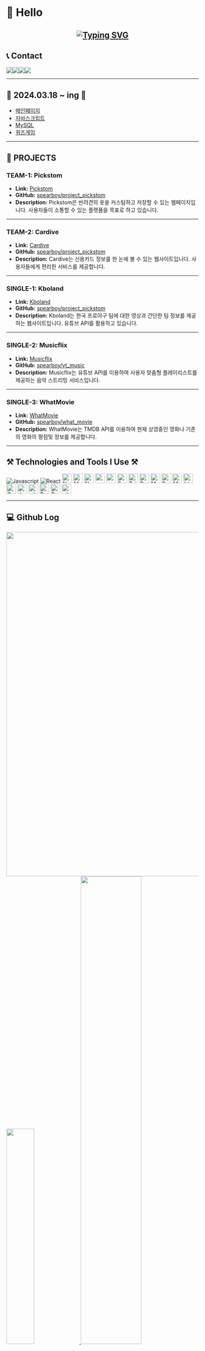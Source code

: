 # 🌈 Hello 
<div align="center">
<h2><a href="https://git.io/typing-svg"><img src="https://readme-typing-svg.demolab.com?font=Fira+Code&weight=300&pause=1000&random=false&width=700&lines=Hello.+I+am+Studying+to+become+a+Front-end+web+developer." alt="Typing SVG" /></a>
</h2></div>

## 📞 Contact 
<div style="display:flex; flex-direction:row;">
    <a href="mailto:tsagaanaa123@gmail.com"><img src="https://img.shields.io/badge/Gmail-EA4335?style=for-the-badge&logo=Gmail&logoColor=white"></a>
    <a href="https://"><img src="https://img.shields.io/badge/KakaoTalk-FFCD00?style=for-the-badge&logoColor=black&logo=KakaoTalk"></a>
    <a href="https://www.instagram.com/0708_bh"><img src="https://img.shields.io/badge/Instagram-E4405F?style=for-the-badge&logo=Instagram&logoColor=white"></a>
    <a href="https://spearboy.github.io/"><img src="https://img.shields.io/badge/Githubblog-181717?style=for-the-badge&logo=github&logoColor=white"></a>
</div>

---

## 📁 2024.03.18 ~ ing 📁 
- [메인페이지](https://spearboy.github.io/class2024/)
- [자바스크립트](https://spearboy.github.io/class2024/js/index.html)
- [MySQL](https://spearboy.github.io/class2024/mysql/index.html)
- [퀴즈게임](https://spearboy.github.io/class2024/quiz/index.html)

---

## 🎉 PROJECTS

### TEAM-1: Pickstom
- **Link:** [Pickstom](http://spearboy.dothome.co.kr/)
- **GitHub:** [spearboy/project_pickstom](https://github.com/spearboy/project_pickstom/)
- **Description:** Pickstom은 반려견의 옷을 커스텀하고 저장할 수 있는 웹페이지입니다. 사용자들이 소통할 수 있는 플랫폼을 목표로 하고 있습니다.

---

### TEAM-2: Cardive
- **Link:** [Cardive](https://cardive.vercel.app/)
- **GitHub:** [spearboy/project_pickstom](https://github.com/spearboy/project_pickstom/)
- **Description:** Cardive는 신용카드 정보를 한 눈에 볼 수 있는 웹사이트입니다. 사용자들에게 편리한 서비스를 제공합니다.

---

### SINGLE-1: Kboland
- **Link:** [Kboland](https://kboland.vercel.app/)
- **GitHub:** [spearboy/project_pickstom](https://github.com/spearboy/project_pickstom/)
- **Description:** Kboland는 한국 프로야구 팀에 대한 영상과 간단한 팀 정보를 제공하는 웹사이트입니다. 유튜브 API를 활용하고 있습니다.

---

### SINGLE-2: Musicflix
- **Link:** [Musicflix](https://musicflixcbh.vercel.app)
- **GitHub:** [spearboy/yt_music](https://github.com/spearboy/yt_music)
- **Description:** Musicflix는 유튜브 API를 이용하여 사용자 맞춤형 플레이리스트를 제공하는 음악 스트리밍 서비스입니다.

---

### SINGLE-3: WhatMovie
- **Link:** [WhatMovie](https://moviecbh.vercel.app/)
- **GitHub:** [spearboy/what_movie](https://github.com/spearboy/what_movie)
- **Description:** WhatMovie는 TMDB API를 이용하여 현재 상영중인 영화나 기존의 영화의 평점및 정보를 제공합니다.

---
## ⚒️ Technologies and Tools I Use ⚒️ 
![Javascript](https://img.shields.io/badge/JavaScript-323330?style=for-the-badge&logo=javascript&logoColor=F7DF1E")
![React](https://img.shields.io/badge/React-2023/2A?style=for-the-badge&logo=react&logoColor=61DAFB")
<img alt="NextJs" src="https://img.shields.io/badge/Next-black?style=for-the-badge&logo=next.js&logoColor=white" height="25px"/>
<img alt="MongoDB" src="https://img.shields.io/badge/-MongoDB-13aa52?style=flat-square&logo=mongodb&logoColor=white"  height="25px"/>
<img alt="Nodejs" src="https://img.shields.io/badge/-Nodejs-43853d?style=flat-square&logo=Node.js&logoColor=white"  height="25px"/>
<img alt="npm" src="https://img.shields.io/badge/NPM-%23000000.svg?style=for-the-badge&logo=npm&logoColor=white" height="25px"/>
<img alt="redux" src="https://img.shields.io/badge/-Redux-764ABC?style=flat-square&logo=redux&logoColor=white" height="25px"/>
 <img alt="Express" src="https://img.shields.io/badge/express.js-%23404d59.svg?style=for-the-badge&logo=express&logoColor=%2361DAFB" height="25px"/>
<img alt="Tailwidcss" src="https://img.shields.io/badge/Tailwind_CSS-38B2AC?style=for-the-badge&logo=tailwind-css&logoColor=white" height="25px"/>
<img alt="Bootstrap" src="https://img.shields.io/badge/Bootstrap-563D7C?style=for-the-badge&logo=bootstrap&logoColor=white" height="25px"/>
<img alt="Material UI" src="https://img.shields.io/badge/Material--UI-0081CB?style=for-the-badge&logo=material-ui&logoColor=white" height="25px"/>
<img alt="Python" src="https://img.shields.io/badge/Python-14354C?style=for-the-badge&logo=python&logoColor=white" height="25px"/>
<img alt="Markdown" src="https://img.shields.io/badge/Markdown-000000?style=for-the-badge&logo=markdown&logoColor=white"  height="25px"/>
<img alt="html5" src="https://img.shields.io/badge/HTML5-E34F26?style=for-the-badge&logo=html5&logoColor=white" height="25px"/>
<img alt="Css3" src="https://img.shields.io/badge/CSS3-1572B6?style=for-the-badge&logo=css3&logoColor=white" height="25px"/>
<img alt="Jquery" src="https://img.shields.io/badge/jquery-%230769AD.svg?style=for-the-badge&logo=jquery&logoColor=white" height="25px"/>
<img alt="git" src="https://img.shields.io/badge/-Git-F05032?style=flat-square&logo=git&logoColor=white" height="25px"/>
<img alt="Brave browser" src="https://img.shields.io/badge/-Brave_Browser-FB542B?style=flat-square&logo=brave&logoColor=white" height="25px"/>
<img alt="Prettier" src="https://img.shields.io/badge/-Prettier-F7B93E?style=flat-square&logo=prettier&logoColor=white" height="25px"/>
<img alt="github actions" src="https://img.shields.io/badge/-Github_Actions-2088FF?style=flat-square&logo=github-actions&logoColor=white" height="25px"/>

---

## 💻 Github Log
<a href="https://github.com/devxb/gitanimals">
  <img width="900" src="https://render.gitanimals.org/farms/spearboy"/>
</a>
<a href="https://github.com/anuraghazra/github-readme-stats">
  <img src="https://github-readme-stats.vercel.app/api/top-langs/?username=spearboy&layout=donut&show_icons=true&theme=material-palenight&hide_border=true&bg_color=20232a&icon_color=58A6FF&text_color=fff&title_color=58A6FF&count_private=true&exclude_repo=Face-Transfer-Application" width="38%"/>
</a>
<a href="https://github.com/anuraghazra/github-readme-stats">
  <img src="https://github-readme-stats.vercel.app/api?username=spearboy&show_icons=true&theme=material-palenight&hide_border=true&bg_color=20232a&icon_color=58A6FF&text_color=fff&title_color=58A6FF&count_private=true" width="56%"/>
</a>
<a href="https://github.com/ashutosh00710/github-readme-activity-graph">
  <img src="https://github-readme-activity-graph.vercel.app/graph?username=spearboy&theme=react-dark&bg_color=20232a&hide_border=true&line=58A6FF&color=58A6FF" width="94%"/>
</a>
